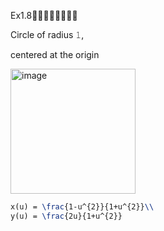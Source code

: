 Ex1.8🚩🚩🚩🚩🚩🚩🚩🚩

Circle of radius 𝟷, 

centered at the origin

<img width="200" alt="image" src="https://github.com/ChenxingWang93/GeometryEngineering/assets/31954987/6ab5df0a-3c78-4e31-a3f9-65565bf20183">


``` Latex 
x(u) = \frac{1-u^{2}}{1+u^{2}}\\
y(u) = \frac{2u}{1+u^{2}}
```
